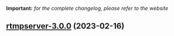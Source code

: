 **Important:**
*for the complete changelog, please refer to the website*




## [rtmpserver-3.0.0](https://github.com/truecharts/charts/compare/rtmpserver-2.0.9...rtmpserver-3.0.0) (2023-02-16)

